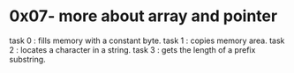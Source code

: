 # 0x07- more about array and pointer

task 0 : fills memory with a constant byte.
task 1 :  copies memory area.
task 2 : locates a character in a string.
task 3 : gets the length of a prefix substring.
